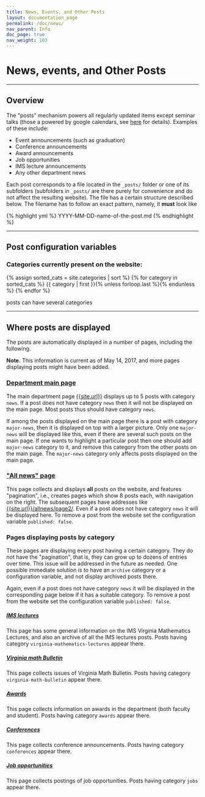 ```yaml
---
title: News, Events, and Other Posts
layout: documentation_page
permalink: /doc/news/
nav_parent: Info
doc_page: true
nav_weight: 103
---
```


# News, events, and Other Posts

---

## Overview

The "posts" mechanism powers all regularly updated items except seminar talks (those a powered by google calendars, see [here]({{site.url}}/doc/seminars/) for details). Examples of these include:

- Event announcements (such as graduation)
- Conference announcements
- Award announcements
- Job opportunities
- IMS lecture announcements
- Any other department news

Each post corresponds to a file located in the `_posts/` folder or one of its subfolders (subfolders in `_posts/` are there purely for convenience and do not affect the resulting website). The file has a certain structure described below. The filename has to follow an exact pattern, namely, it **must** look like

{% highlight yml %}
YYYY-MM-DD-name-of-the-post.md
{% endhighlight %}

---

## Post configuration variables

### Categories currently present on the website:

{% assign sorted_cats = site.categories | sort %}
{% for category in sorted_cats %}
{{ category | first }}{% unless forloop.last %}{% endunless %}
{% endfor %}

posts can have several categories








---

## Where posts are displayed

The posts are automatically displayed in a number of pages, including the following.

**Note.** This information is current as of May 14, 2017, and more pages displaying posts might have been added.

### [Department main page]({{site.url}})

The main department page [{{site.url}}]({{site.url}})
displays up to 5 posts with category `news`. If a post does not have category `news` then it will not
be displayed on the main page. Most posts thus should have category `news`.

If among the posts displayed on the main page 
there is a post with category `major-news`, 
then it is displayed on top with a larger picture. 
Only one `major-news` will be displayed like this, even if there are 
several such posts on the main page. 
If one wants to highlight a particular post then one should
add `major-news` category to it, and remove this category
from the other posts on the main page. 
The `major-news` category only affects posts displayed on the main page.

### ["All news" page]({{site.url}}/allnews/)

This page collects and displays **all** posts on the website, and features "pagination", i.e.,
creates pages which show 8 posts each, with navigation on the right.
The subsequent pages have addresses like [{{site.url}}/allnews/page2/]({{site.url}}/allnews/page2/).
Even if a post does not have category `news` it will be displayed here.
To remove a post from the website set the configuration variable `published: false`.

### Pages displaying posts by category

These pages are displaying every post having a certain category. 
They do not have the "pagination", that is, they can grow up to dozens of entries over
time. This issue will be addressed in the future as needed. 
One possible immediate solution is to have an `archive` category or a configuration variable, 
and not display 
archived posts there.

Again, even if a post does not have category `news` it will be displayed in the corresponding
page below if it has a suitable category.
To remove a post from the website set the configuration variable `published: false`.

##### [IMS lectures]({{site.url}}/ims/lectures/)

This page has some general information on the IMS Virginia Mathematics Lectures,
and also an archive of all the IMS lectures posts. 
Posts having category `virginia-mathematics-lectures` appear there.

##### [Virginia math Bulletin]({{site.url}}/newsletter/)

This page collects issues of Virginia Math Bulletin.
Posts having category `virginia-math-bulletin` appear there.

##### [Awards]({{site.url}}/awards/)

This page collects information on awards in the department (both faculty and student). 
Posts having category `awards` appear there.

##### [Conferences]({{site.url}}/conferences/)

This page collects conference announcements.
Posts having category `conferences` appear there.

##### [Job opportunities]({{site.url}}/job-opportunities/)

This page collects postings of job opportunities.
Posts having category `jobs` appear there.
